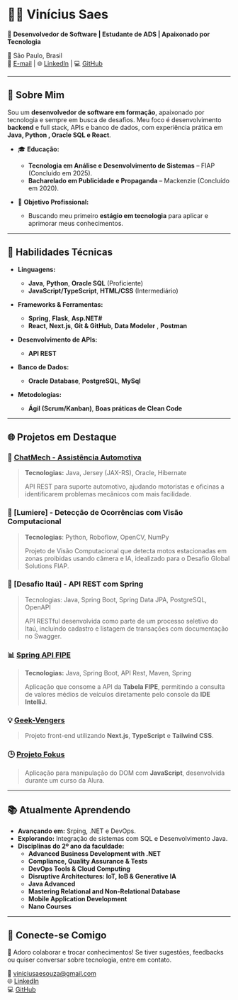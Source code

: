 # 👨‍💻 **Vinícius Saes**  

🎯 **Desenvolvedor de Software | Estudante de ADS | Apaixonado por Tecnologia**  

📍 São Paulo, Brasil  
📧 [E-mail](mailto:viniciusaesouza@gmail.com) | 🌐 [LinkedIn](https://www.linkedin.com/in/vinicius-saes) | 💻 [GitHub](https://github.com/ViniciuSaeSouza)  

---

## 🌟 **Sobre Mim**  

Sou um **desenvolvedor de software em formação**, apaixonado por tecnologia e sempre em busca de desafios. Meu foco é desenvolvimento **backend** e full stack, APIs e banco de dados, com experiência prática em **Java, Python , Oracle SQL e React**.  

- 🎓 **Educação:**  
  - **Tecnologia em Análise e Desenvolvimento de Sistemas** – FIAP (Concluído em 2025).  
  - **Bacharelado em Publicidade e Propaganda** – Mackenzie (Concluído em 2020).  

- 💼 **Objetivo Profissional:**  
  - Buscando meu primeiro **estágio em tecnologia** para aplicar e aprimorar meus conhecimentos.  

---

## 🚀 **Habilidades Técnicas**  

- **Linguagens:**  
  - **Java**, **Python**, **Oracle SQL** (Proficiente)  
  - **JavaScript/TypeScript**, **HTML/CSS** (Intermediário)  

- **Frameworks & Ferramentas:**  
  - **Spring**, **Flask**, **Asp.NET#**  
  - **React**, **Next.js**, **Git & GitHub**, **Data Modeler** , **Postman** 

- **Desenvolvimento de APIs:**  
  - **API REST** 

- **Banco de Dados:**  
  - **Oracle Database**, **PostgreSQL**, **MySql**  

- **Metodologias:**  
  - **Ágil (Scrum/Kanban)**, **Boas práticas de Clean Code**  

---

## 🌐 **Projetos em Destaque**  

### 🔧 [ChatMech - Assistência Automotiva](https://github.com/ViniciuSaeSouza/Chatmech-Java)  
> **Tecnologias:** Java, Jersey (JAX-RS), Oracle, Hibernate  
>  
> API REST para suporte automotivo, ajudando motoristas e oficinas a identificarem problemas mecânicos com mais facilidade.  

### 🧠 [Lumiere] - Detecção de Ocorrências com Visão Computacional
> **Tecnologias**: Python, Roboflow, OpenCV, NumPy
>
> Projeto de Visão Computacional que detecta motos estacionadas em zonas proibidas usando câmera e IA, idealizado para o Desafio Global Solutions FIAP.

### 🏦 [Desafio Itaú] - API REST com Spring
> Tecnologias: Java, Spring Boot, Spring Data JPA, PostgreSQL, OpenAPI
>
> API RESTful desenvolvida como parte de um processo seletivo do Itaú, incluindo cadastro e listagem de transações com documentação no Swagger.

### 📊 [Spring API FIPE](https://github.com/ViniciuSaeSouza/Spring-API-FIPE)  
> **Tecnologias:** Java, Spring Boot, API Rest, Maven, Spring  
>  
> Aplicação que consome a API da **Tabela FIPE**, permitindo a consulta de valores médios de veículos diretamente pelo console da **IDE IntelliJ**.

### 💡 [Geek-Vengers](https://github.com/ViniciuSaeSouza/geek-vengers)  
> Projeto front-end utilizando **Next.js**, **TypeScript** e **Tailwind CSS**.  

### 🕒 [Projeto Fokus](https://github.com/ViniciuSaeSouza/Projeto-Fokus)  
> Aplicação para manipulação do DOM com **JavaScript**, desenvolvida durante um curso da Alura.  

---

## 📚 **Atualmente Aprendendo**

- **Avançando em:** Srping, .NET e DevOps.  
- **Explorando:** Integração de sistemas com SQL e Desenvolvimento Java.  
- **Disciplinas do 2º ano da faculdade:**  
  - **Advanced Business Development with .NET**  
  - **Compliance, Quality Assurance & Tests**  
  - **DevOps Tools & Cloud Computing**  
  - **Disruptive Architectures: IoT, IoB & Generative IA**  
  - **Java Advanced**  
  - **Mastering Relational and Non-Relational Database**  
  - **Mobile Application Development**  
  - **Nano Courses**  

---

## 🤝 **Conecte-se Comigo**  

💬 Adoro colaborar e trocar conhecimentos! Se tiver sugestões, feedbacks ou quiser conversar sobre tecnologia, entre em contato.  

📧 [viniciusaesouza@gmail.com](mailto:viniciusaesouza@gmail.com)  
🌐 [LinkedIn](https://www.linkedin.com/in/vinicius-saes)  
💻 [GitHub](https://github.com/ViniciuSaeSouza)  

